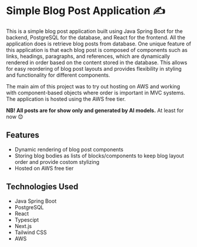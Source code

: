 # Simple Blog Post Application ✍️

This is a simple blog post application built using Java Spring Boot for the backend, PostgreSQL for the database, and React for the frontend. All the application does is retrieve blog posts from database. One unique feature of this application is that each blog post is composed of components such as links, headings, paragraphs, and references, which are dynamically rendered in order based on the content stored in the database. This allows for easy reordering of blog post layouts and provides flexibility in styling and functionality for different components.

The main aim of this project was to try out hosting on AWS and working with component-based objects where order is important in MVC systems. The application is hosted using the AWS free tier.

**NB! All posts are for show only and generated by AI models.** At least for now 😊

## Features

- Dynamic rendering of blog post components
- Storing blog bodies as lists of blocks/components to keep blog layout order and provide costom stylizing
- Hosted on AWS free tier

## Technologies Used

- Java Spring Boot
- PostgreSQL
- React
- Typescipt
- Next.js
- Tailwind CSS
- AWS
